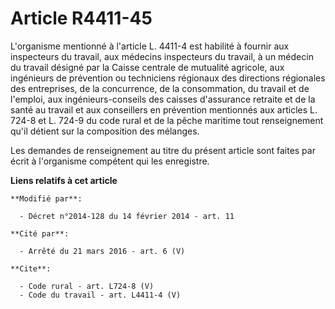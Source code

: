 # Article R4411-45

L'organisme mentionné à l'article L. 4411-4 est habilité à fournir aux inspecteurs du travail, aux médecins inspecteurs du
travail, à un médecin du travail désigné par la Caisse centrale de mutualité agricole, aux ingénieurs de prévention ou
techniciens régionaux des directions régionales des entreprises, de la concurrence, de la consommation, du travail et de
l'emploi, aux ingénieurs-conseils des caisses d'assurance retraite et de la santé au travail et aux conseillers en prévention
mentionnés aux articles L. 724-8 et L. 724-9 du code rural et de la pêche maritime tout renseignement qu'il détient sur la
composition des mélanges. 

Les demandes de renseignement au titre du présent article sont faites par écrit à l'organisme compétent qui les enregistre.

**Liens relatifs à cet article**

	**Modifié par**:

	  - Décret n°2014-128 du 14 février 2014 - art. 11

	**Cité par**:

	  - Arrêté du 21 mars 2016 - art. 6 (V)

	**Cite**:

	  - Code rural - art. L724-8 (V)
	  - Code du travail - art. L4411-4 (V)
